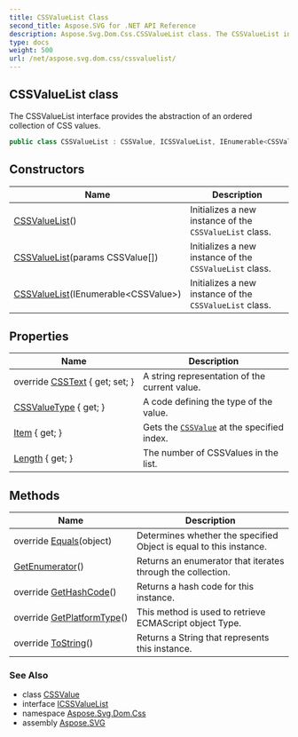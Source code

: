 ```yaml
---
title: CSSValueList Class
second_title: Aspose.SVG for .NET API Reference
description: Aspose.Svg.Dom.Css.CSSValueList class. The CSSValueList interface provides the abstraction of an ordered collection of CSS values
type: docs
weight: 500
url: /net/aspose.svg.dom.css/cssvaluelist/
---
```

## CSSValueList class

The CSSValueList interface provides the abstraction of an ordered collection of CSS values.

```csharp
public class CSSValueList : CSSValue, ICSSValueList, IEnumerable<CSSValue>
```

## Constructors

| Name | Description |
| --- | --- |
| [CSSValueList](cssvaluelist/#constructor)() | Initializes a new instance of the `CSSValueList` class. |
| [CSSValueList](cssvaluelist/#constructor_1)(params CSSValue[]) | Initializes a new instance of the `CSSValueList` class. |
| [CSSValueList](cssvaluelist/#constructor_2)(IEnumerable&lt;CSSValue&gt;) | Initializes a new instance of the `CSSValueList` class. |

## Properties

| Name | Description |
| --- | --- |
| override [CSSText](../../aspose.svg.dom.css/cssvaluelist/csstext/) { get; set; } | A string representation of the current value. |
| [CSSValueType](../../aspose.svg.dom.css/cssvalue/cssvaluetype/) { get; } | A code defining the type of the value. |
| [Item](../../aspose.svg.dom.css/cssvaluelist/item/) { get; } | Gets the [`CSSValue`](../cssvalue/) at the specified index. |
| [Length](../../aspose.svg.dom.css/cssvaluelist/length/) { get; } | The number of CSSValues in the list. |

## Methods

| Name | Description |
| --- | --- |
| override [Equals](../../aspose.svg.dom.css/cssvalue/equals/)(object) | Determines whether the specified Object is equal to this instance. |
| [GetEnumerator](../../aspose.svg.dom.css/cssvaluelist/getenumerator/)() | Returns an enumerator that iterates through the collection. |
| override [GetHashCode](../../aspose.svg.dom.css/cssvalue/gethashcode/)() | Returns a hash code for this instance. |
| override [GetPlatformType](../../aspose.svg.dom.css/cssvaluelist/getplatformtype/)() | This method is used to retrieve ECMAScript object Type. |
| override [ToString](../../aspose.svg.dom.css/cssvalue/tostring/)() | Returns a String that represents this instance. |

### See Also

* class [CSSValue](../cssvalue/)
* interface [ICSSValueList](../icssvaluelist/)
* namespace [Aspose.Svg.Dom.Css](../../aspose.svg.dom.css/)
* assembly [Aspose.SVG](../../)

